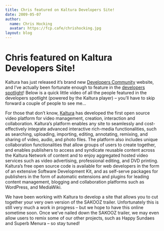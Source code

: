 ```yaml
---
title: Chris featured on Kaltura Developers Site!
date: 2009-05-07
author:
  name: Chris Hocking
  avatar: https://fcp.cafe/chrishocking.jpg
layout: blog
---
```

# Chris featured on Kaltura Developers Site!

Kaltura has just released it’s brand new [Developers Community](http://www.kaltura.org "Kaltura Developers Community") website, and I’ve actually been fortunate enough to feature in the [developers spotlight](http://www.kaltura.org/developer-spotlight "Kaltura Developers Spotlight")! Below is a quick little video of all the people featured in the developers spotlight (powered by the Kaltura player) – you’ll have to skip forward a couple of people to see me…

For those that don’t know, [Kaltura](http://www.kaltura.com "Kaltura") has developed the first open source video platform for video management, creation, interaction and collaboration. Kaltura’s platform enables any site to seamlessly and cost-effectively integrate advanced interactive rich-media functionalities, such as searching, uploading, importing, editing, annotating, remixing, and sharing of video, audio, and photo files. The platform also includes unique collaboration functionalities that allow groups of users to create together, and enables publishers to access and syndicate reusable content across the Kaltura Network of content and to enjoy aggregated hosted video services such as video advertising, professional editing, and DVD printing. Kaltura’s free open source code is available for web developers in the form of an extensive Software Development Kit, and as self-serve packages for publishers in the form of automatic extensions and plugins for leading content management, blogging and collaboration platforms such as WordPress, and MediaWiki.

We have been working with Kaltura to develop a site that allows you to cut together your very own version of the SAKOOZ trailer. Unfortunately this is still very much a work in progress – but we hope to have this online sometime soon. Once we’ve nailed down the SAKOOZ trailer, we may even allow users to remix some of our other projects, such as Happy Sundaes and Superb Menura – so stay tuned!